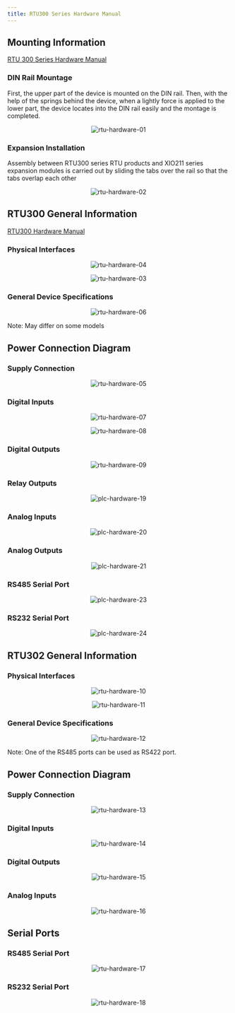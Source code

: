 ```yaml
---
title: RTU300 Series Hardware Manual
---
```


## Mounting Information 

[RTU 300 Series Hardware Manual](https://mikrodev.com/en/docs/RTU/hardware_manual/MIKRODEV_HM_RTU300_en.pdf)

### DIN Rail Mountage
First, the upper part of the device is mounted on the DIN rail. Then, with the help of the
springs behind the device, when a lightly force is applied to the lower part, the device
locates into the DIN rail easily and the montage is completed.

<center>

![rtu-hardware-01](/img/rtu-hardware-01.png)

</center>

### Expansion Installation
Assembly between RTU300 series RTU products and XIO211 series expansion modules is
carried out by sliding the tabs over the rail so that the tabs overlap each other

<center>

![rtu-hardware-02](/img/rtu-hardware-02.png)

</center>

## RTU300 General Information

[RTU300 Hardware Manual](https://www.mikrodev.com/en/docs/rtu/hardware_manual/MIKRODEV_HM_RTU300_en.pdf)

### Physical Interfaces

<center>

![rtu-hardware-04](/img/rtu-hardware-04.png)

</center>

<center>

![rtu-hardware-03](/img/rtu-hardware-03.png)

</center>

### General Device Specifications

<center>

![rtu-hardware-06](/img/rtu-hardware-06.png)

</center>

Note: May differ on some models


## Power Connection Diagram

### Supply Connection

<center>

![rtu-hardware-05](/img/rtu-hardware-05.png)

</center>

### Digital Inputs

<center>

![rtu-hardware-07](/img/rtu-hardware-07.png)

</center>

<center>

![rtu-hardware-08](/img/rtu-hardware-08.png)

</center>

### Digital Outputs

<center>

![rtu-hardware-09](/img/rtu-hardware-09.png)

</center>

### Relay Outputs

<center>

![plc-hardware-19](/img/plc-hardware-19.png)

</center>

### Analog Inputs

<center>

![plc-hardware-20](/img/plc-hardware-20.png)

</center>

### Analog Outputs

<center>

![plc-hardware-21](/img/plc-hardware-21.png)

</center>

### RS485 Serial Port

<center>

![plc-hardware-23](/img/plc-hardware-23.png)

</center>

### RS232 Serial Port

<center>

![plc-hardware-24](/img/plc-hardware-24.png)

</center>

## RTU302 General Information

### Physical Interfaces

<center>

![rtu-hardware-10](/img/rtu-hardware-10.png)

</center>

<center>

![rtu-hardware-11](/img/rtu-hardware-11.png)

</center>

### General Device Specifications

<center>

![rtu-hardware-12](/img/rtu-hardware-12.png)

</center>

Note: One of the RS485 ports can be used as RS422 port.

## Power Connection Diagram

### Supply Connection

<center>

![rtu-hardware-13](/img/rtu-hardware-13.png)

</center>

### Digital Inputs

<center>

![rtu-hardware-14](/img/rtu-hardware-14.png)

</center>

### Digital Outputs

<center>

![rtu-hardware-15](/img/rtu-hardware-15.png)

</center>

### Analog Inputs

<center>

![rtu-hardware-16](/img/rtu-hardware-16.png)

</center>

## Serial Ports

### RS485 Serial Port

<center>

![rtu-hardware-17](/img/rtu-hardware-17.png)

</center>

### RS232 Serial Port

<center>

![rtu-hardware-18](/img/rtu-hardware-18.png)

</center>









